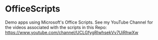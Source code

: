 # OfficeScripts
Demo apps using Microsoft's Office Scripts.
See my YouTube Channel for the videos associated with the scripts in this Repo:
https://www.youtube.com/channel/UCLGfygRlwhsekVv7UiRhwXw

